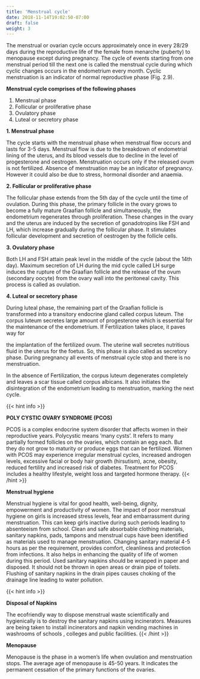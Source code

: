 ```yaml
---
title: 'Menstrual cycle'
date: 2018-11-14T19:02:50-07:00
draft: false
weight: 3
---
```

The menstrual or ovarian cycle occurs approximately once in every 28/29 days during the reproductive life of the female from menarche (puberty) to menopause except during pregnancy. The cycle of events starting from one menstrual period till the next one is called the menstrual cycle during which cyclic changes occurs in the endometrium every month. Cyclic menstruation is an indicator of normal reproductive phase (Fig. 2.9).

**Menstrual cycle comprises of the following phases**

1.  Menstrual phase
2.  Follicular or proliferative phase
3.  Ovulatory phase
4.  Luteal or secretory phase

**1\. Menstrual phase**

The cycle starts with the menstrual phase when menstrual flow occurs and lasts for 3-5 days. Menstrual flow is due to the breakdown of endometrial lining of the uterus, and its blood vessels due to decline in the level of progesterone and oestrogen. Menstruation occurs only if the released ovum is not fertilized. Absence of menstruation may be an indicator of pregnancy. However it could also be due to stress, hormonal disorder and anaemia.

**2\. Follicular or proliferative phase**

The follicular phase extends from the 5th day of the cycle until the time of ovulation. During this phase, the primary follicle in the ovary grows to become a fully mature Graafian follicle and simultaneously, the endometrium regenerates through proliferation. These changes in the ovary and the uterus are induced by the secretion of gonadotropins like FSH and LH, which increase gradually during the follicular phase. It stimulates follicular development and secretion of oestrogen by the follicle cells.

**3\. Ovulatory phase**

Both LH and FSH attain peak level in the middle of the cycle (about the 14th day). Maximum secretion of LH during the mid cycle called LH surge induces the rupture of the Graafian follicle and the release of the ovum (secondary oocyte) from the ovary wall into the peritoneal cavity. This process is called as ovulation.

**4\. Luteal or secretory phase**

During luteal phase, the remaining part of the Graafian follicle is transformed into a transitory endocrine gland called corpus luteum. The corpus luteum secretes large amount of progesterone which is essential for the maintenance of the endometrium. If Fertilization takes place, it paves way for

the implantation of the fertilized ovum. The uterine wall secretes nutritious fluid in the uterus for the foetus. So, this phase is also called as secretory phase. During pregnancy all events of menstrual cycle stop and there is no menstruation.

In the absence of Fertilization, the corpus luteum degenerates completely and leaves a scar tissue called corpus albicans. It also initiates the disintegration of the endometrium leading to menstruation, marking the next cycle.

{{< hint info >}}

**POLY CYSTIC OVARY SYNDROME (PCOS)**

PCOS is a complex endocrine system disorder that affects women in their reproductive years. Polycystic means ‘many cysts’. It refers to many partially formed follicles on the ovaries, which contain an egg each. But they do not grow to maturity or produce eggs that can be fertilized. Women with PCOS may experience irregular menstrual cycles, increased androgen levels, excessive facial or body hair growth (hirsutism), acne, obesity, reduced fertility and increased risk of diabetes. Treatment for PCOS includes a healthy lifestyle, weight loss and targeted hormone therapy. {{< /hint >}}

**Menstrual hygiene**

Menstrual hygiene is vital for good health, well-being, dignity, empowerment and productivity of women. The impact of poor menstrual hygiene on girls is increased stress levels, fear and embarrassment during menstruation. This can keep girls inactive during such periods leading to absenteeism from school. Clean and safe absorbable clothing materials, sanitary napkins, pads, tampons and menstrual cups have been identified as materials used to manage menstruation. Changing sanitary material 4-5 hours as per the requirement, provides comfort, cleanliness and protection from infections. It also helps in enhancing the quality of life of women during this period. Used sanitary napkins should be wrapped in paper and disposed. It should not be thrown in open areas or drain pipe of toilets. Flushing of sanitary napkins in the drain pipes causes choking of the drainage line leading to water pollution.

{{< hint info >}}

**Disposal of Napkins**

The ecofriendly way to dispose menstrual waste scientifically and hygienically is to destroy the sanitary napkins using incinerators. Measures are being taken to install incinerators and napkin vending machines in washrooms of schools , colleges and public facilities. {{< /hint >}}

**Menopause**

Menopause is the phase in a women’s life when ovulation and menstruation stops. The average age of menopause is 45-50 years. It indicates the permanent cessation of the primary functions of the ovaries.